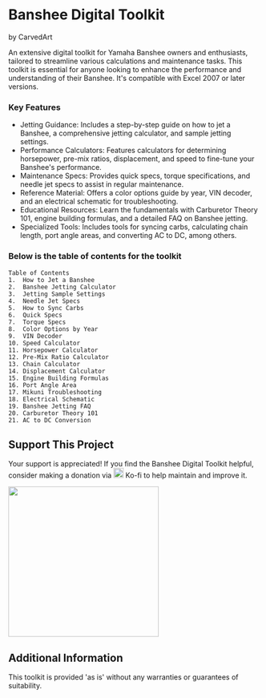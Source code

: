 # Banshee Digital Toolkit
by CarvedArt

An extensive digital toolkit for Yamaha Banshee owners and enthusiasts, tailored to streamline various calculations and maintenance tasks. This toolkit is essential for anyone looking to enhance the performance and understanding of their Banshee. It's compatible with Excel 2007 or later versions.

 ### Key Features

- Jetting Guidance: Includes a step-by-step guide on how to jet a Banshee, a comprehensive jetting calculator, and sample jetting settings.
- Performance Calculators: Features calculators for determining horsepower, pre-mix ratios, displacement, and speed to fine-tune your Banshee's performance.
- Maintenance Specs: Provides quick specs, torque specifications, and needle jet specs to assist in regular maintenance.
- Reference Material: Offers a color options guide by year, VIN decoder, and an electrical schematic for troubleshooting.
- Educational Resources: Learn the fundamentals with Carburetor Theory 101, engine building formulas, and a detailed FAQ on Banshee jetting.
- Specialized Tools: Includes tools for syncing carbs, calculating chain length, port angle areas, and converting AC to DC, among others.

### Below is the table of contents for the toolkit
```
Table of Contents
1.	How to Jet a Banshee
2.	Banshee Jetting Calculator
3.	Jetting Sample Settings
4.	Needle Jet Specs
5.	How to Sync Carbs
6.	Quick Specs
7.	Torque Specs
8.	Color Options by Year
9.	VIN Decoder
10.	Speed Calculator
11.	Horsepower Calculator
12.	Pre-Mix Ratio Calculator
13.	Chain Calculator
14.	Displacement Calculator
15.	Engine Building Formulas
16.	Port Angle Area
17.	Mikuni Troubleshooting
18.	Electrical Schematic
19.	Banshee Jetting FAQ
20.	Carburetor Theory 101
21.	AC to DC Conversion
```

## Support This Project
Your support is appreciated! If you find the Banshee Digital Toolkit helpful, consider making a donation via [<img src="https://github.com/RealCarvedArt/BansheeDigitalToolkit/assets/78761379/83177de4-3caa-478b-b251-ce1a18dd8891" width="20"/>](https://ko-fi.com/carvedart)
Ko-fi to help maintain and improve it.

[<img src="https://github.com/RealCarvedArt/BansheeDigitalToolkit/assets/78761379/9a8f5c7c-48e7-4ca2-875c-d198b4a48aea" width="300"/>](https://ko-fi.com/carvedart)


## Additional Information

This toolkit is provided 'as is' without any warranties or guarantees of suitability.
